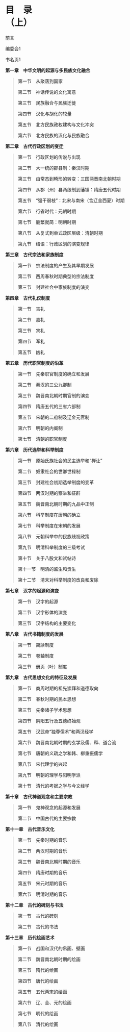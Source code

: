 <?xml version='1.0' encoding='utf-8'?>
<html xmlns="http://www.w3.org/1999/xhtml">
  <head>
    <title>中国古代文化史（插图本）（上下）</title>
    <link href="page-template.xpgt" rel="stylesheet" type="application/vnd.adobe-page-template+xml"/>
    <meta http-equiv="Content-Type" content="text/html; charset=utf-8"/>
  <link href="../stylesheet.css" rel="stylesheet" type="text/css"/>
<link href="../page_styles.css" rel="stylesheet" type="text/css"/>
</head>
  <body class="calibre">
<div class="calibre1" id="TOC">
<h1 class="calibre2" id="calibre_pb_0">目　录<br class="calibre27"/><img alt="" class="inline" src="../images/00382.jpeg"/><br class="calibre27"/>（上）</h1>
<p class="noindent2" id="foreword"><a href="part0005.html#calibre_pb_0">前言</a></p>
<p class="noindent2"><a href="part0006.html#editors">编委会1</a></p>
<p class="noindent2"><a href="part0007.html#titlepage">书名页1</a></p>
<p class="noindent2" id="chapter1"><a href="part0008.html#chapter1"><b class="calibre4">第一章　中华文明的起源与多民族文化融合</b></a></p>
<blockquote class="calibre28">
<p class="noindent2" id="s1"><a href="part0009.html#sec1">第一节　从聚落到国家</a></p>
<p class="noindent2" id="s2"><a href="part0010.html#sec2">第二节　神话传说的文化寓意</a></p>
<p class="noindent2" id="s3"><a href="part0011.html#sec3">第三节　民族融合与民族迁徙</a></p>
<p class="noindent2" id="s4"><a href="part0012.html#sec4">第四节　汉化与胡化的较量</a></p>
<p class="noindent2" id="s5"><a href="part0013.html#sec5">第五节　北方民族政权建构与文化冲突</a></p>
<p class="noindent2" id="s6"><a href="part0014.html#sec6">第六节　北方民族的汉化与民族融合</a></p>
</blockquote>
<p class="noindent2" id="chapter2"><a href="part0015.html#chapter2"><b class="calibre4">第二章　古代行政区划的变迁</b></a></p>
<blockquote class="calibre28">
<p class="noindent2" id="s7"><a href="part0016.html#sec7">第一节　行政区划的传说与出现</a></p>
<p class="noindent2" id="s8"><a href="part0017.html#sec8">第二节　大一统的郡县制：秦汉时期</a></p>
<p class="noindent2" id="s9"><a href="part0018.html#sec9">第三节　由常态到畸形的转变：三国两晋南北朝时期</a></p>
<p class="noindent2" id="s10"><a href="part0019.html#sec10">第四节　从郡（州）县两级制到藩镇：隋唐五代时期</a></p>
<p class="noindent2" id="s11"><a href="part0020.html#sec11">第五节　“强干弱枝”：北宋与南宋（含辽金西夏）时期</a></p>
<p class="noindent2" id="s12"><a href="part0021.html#sec12">第六节　行省时代：元朝时期</a></p>
<p class="noindent2" id="s13"><a href="part0022.html#sec13">第七节　删繁就简：明朝时期</a></p>
<p class="noindent2" id="s14"><a href="part0023.html#sec14">第八节　从复式到单式政区层级：清朝时期</a></p>
<p class="noindent2" id="s15"><a href="part0024.html#sec15">第九节　结语：行政区划的演变规律</a></p>
</blockquote>
<p class="noindent2" id="chapter3"><a href="part0025.html#calibre_pb_0"><b class="calibre4">第三章　古代宗法和家族制度</b></a></p>
<blockquote class="calibre28">
<p class="noindent2" id="s16"><a href="part0025.html#sec16">第一节　宗法制度的产生及其早期发展</a></p>
<p class="noindent2" id="s17"><a href="part0026.html#sec17">第二节　西周春秋时期典型的宗法制度</a></p>
<p class="noindent2" id="s18"><a href="part0027.html#sec18">第三节　封建社会中家族制度的演变</a></p>
</blockquote>
<p class="noindent2" id="chapter4"><a href="part0028.html#calibre_pb_0"><b class="calibre4">第四章　古代礼仪制度</b></a></p>
<blockquote class="calibre28">
<p class="noindent2" id="s19"><a href="part0029.html#sec19">第一节　吉礼</a></p>
<p class="noindent2" id="s20"><a href="part0030.html#sec20">第二节　嘉礼</a></p>
<p class="noindent2" id="s21"><a href="part0031.html#sec21">第三节　宾礼</a></p>
<p class="noindent2" id="s22"><a href="part0032.html#sec22">第四节　军礼</a></p>
<p class="noindent2" id="s23"><a href="part0033.html#sec23">第五节　凶礼</a></p>
</blockquote>
<p class="noindent2" id="chapter5"><a href="part0034.html#calibre_pb_0"><b class="calibre4">第五章　历代职官制度的沿革</b></a></p>
<blockquote class="calibre28">
<p class="noindent2" id="s24"><a href="part0034.html#sec24">第一节　先秦职官制度的确立和发展</a></p>
<p class="noindent2" id="s25"><a href="part0035.html#sec25">第二节　秦汉的三公九卿制</a></p>
<p class="noindent2" id="s26"><a href="part0036.html#sec26">第三节　魏晋南北朝时期官制的演变</a></p>
<p class="noindent2" id="s27"><a href="part0037.html#sec27">第四节　隋唐五代的三省六部制</a></p>
<p class="noindent2" id="s28"><a href="part0038.html#sec28">第五节　宋朝的二府制及辽金元官制</a></p>
<p class="noindent2" id="s29"><a href="part0039.html#sec29">第六节　明朝的内阁制</a></p>
<p class="noindent2" id="s30"><a href="part0040.html#sec30">第七节　清朝的职官制度</a></p>
</blockquote>
<p class="noindent2" id="chapter6"><a href="part0041.html#chapter6"><b class="calibre4">第六章　历代选举和科举制度</b></a></p>
<blockquote class="calibre28">
<p class="noindent2" id="s31"><a href="part0042.html#sec31">第一节　原始氏族社会的民主选举和“禅让”</a></p>
<p class="noindent2" id="s32"><a href="part0043.html#sec32">第二节　奴隶社会的世卿世禄制</a></p>
<p class="noindent2" id="s33"><a href="part0044.html#sec33">第三节　封建社会初期选举制度的变革</a></p>
<p class="noindent2" id="s34"><a href="part0045.html#sec34">第四节　两汉时期的察举和征辟</a></p>
<p class="noindent2" id="s35"><a href="part0046.html#sec35">第五节　魏晋南北朝时期的九品中正制</a></p>
<p class="noindent2" id="s36"><a href="part0047.html#sec36">第六节　科举制度在唐朝的确立</a></p>
<p class="noindent2" id="s37"><a href="part0048.html#sec37">第七节　科举制度在宋朝的发展</a></p>
<p class="noindent2" id="s38"><a href="part0049.html#sec38">第八节　元朝科举中的民族歧视政策</a></p>
<p class="noindent2" id="s39"><a href="part0050.html#sec39">第九节　明清科举制度的三级考试</a></p>
<p class="noindent2" id="s40"><a href="part0051.html#sec40">第十节　关于八股文和试帖诗</a></p>
<p class="noindent2" id="s41"><a href="part0052.html#sec41">第十一节　明清的监生和贡生</a></p>
<p class="noindent2" id="s42"><a href="part0053.html#sec42">第十二节　清末对科举制度的改良和废除</a></p>
</blockquote>
<p class="noindent2" id="chapter7"><a href="part0054.html#chapter7"><b class="calibre4">第七章　汉字的起源和演变</b></a></p>
<blockquote class="calibre28">
<p class="noindent2" id="s43"><a href="part0055.html#sec43">第一节　汉字的起源</a></p>
<p class="noindent2" id="s44"><a href="part0056.html#sec44">第二节　汉字形体的演变</a></p>
<p class="noindent2" id="s45"><a href="part0057.html#sec45">第三节　汉字结构的主要变化</a></p>
</blockquote>
<p class="noindent2" id="chapter8"><a href="part0058.html#chapter8"><b class="calibre4">第八章　古代书籍制度的发展</b></a></p>
<blockquote class="calibre28">
<p class="noindent2" id="s46"><a href="part0059.html#sec46">第一节　简牍制度</a></p>
<p class="noindent2" id="s47"><a href="part0060.html#sec47">第二节　卷轴制度</a></p>
<p class="noindent2" id="s48"><a href="part0061.html#sec48">第三节　册页（叶）制度</a></p>
</blockquote>
<p class="noindent2" id="chapter9"><a href="part0062.html#chapter9"><b class="calibre4">第九章　古代思想文化的特征及发展</b></a></p>
<blockquote class="calibre28">
<p class="noindent2" id="s49"><a href="part0062.html#sec49">第一节　商周时期的祖先崇拜和道德取向</a></p>
<p class="noindent2" id="s50"><a href="part0063.html#sec50">第二节　春秋时期的民本思想</a></p>
<p class="noindent2" id="s51"><a href="part0064.html#sec51">第三节　先秦诸子学术思想</a></p>
<p class="noindent2" id="s52"><a href="part0065.html#sec52">第四节　阴阳五行及五德终始观</a></p>
<p class="noindent2" id="s53"><a href="part0066.html#sec53">第五节　汉武帝“独尊儒术”和两汉经学</a></p>
<p class="noindent2" id="s54"><a href="part0067.html#sec54">第六节　魏晋南北朝时期的玄学及儒、释、道合流</a></p>
<p class="noindent2" id="s55"><a href="part0068.html#sec55">第七节　唐朝的义疏之学和韩、柳重振儒学</a></p>
<p class="noindent2" id="s56"><a href="part0069.html#sec56">第八节　宋代理学的兴起</a></p>
<p class="noindent2" id="s57"><a href="part0070.html#sec57">第九节　明朝的理学与阳明学派</a></p>
<p class="noindent2" id="s58"><a href="part0071.html#sec58">第十节　清代的考据之学与今文经学</a></p>
</blockquote>
<p class="noindent2" id="chapter10"><a href="part0072.html#chapter10"><b class="calibre4">第十章　古代神道观念和主要宗教</b></a></p>
<blockquote class="calibre28">
<p class="noindent2" id="s59"><a href="part0073.html#sec59">第一节　鬼神观念的起源和发展</a></p>
<p class="noindent2" id="s60"><a href="part0074.html#sec60">第二节　中国古代的主要宗教</a></p>
</blockquote>
<p class="noindent2" id="chapter11"><a href="part0075.html#chapter11"><b class="calibre4">第十一章　古代音乐文化</b></a></p>
<blockquote class="calibre28">
<p class="noindent2" id="s61"><a href="part0076.html#sec61">第一节　先秦时期的音乐</a></p>
<p class="noindent2" id="s62"><a href="part0077.html#sec62">第二节　两汉时期的音乐</a></p>
<p class="noindent2" id="s63"><a href="part0078.html#sec63">第三节　魏晋南北朝时期的音乐</a></p>
<p class="noindent2" id="s64"><a href="part0079.html#sec64">第四节　隋唐时期的音乐</a></p>
<p class="noindent2" id="s65"><a href="part0080.html#sec65">第五节　宋元时期的音乐</a></p>
<p class="noindent2" id="s66"><a href="part0081.html#sec66">第六节　明清时期的音乐</a></p>
</blockquote>
<p class="noindent2" id="chapter12"><a href="part0082.html#calibre_pb_0"><b class="calibre4">第十二章　古代的碑刻与书法</b></a></p>
<blockquote class="calibre28">
<p class="noindent2" id="s67"><a href="part0082.html#sec67">第一节　古代的碑刻</a></p>
<p class="noindent2" id="s68"><a href="part0083.html#sec68">第二节　古代的书法</a></p>
</blockquote>
<p class="noindent2" id="chapter13"><a href="part0084.html#chapter13"><b class="calibre4">第十三章　历代绘画艺术</b></a></p>
<blockquote class="calibre28">
<p class="noindent2" id="s69"><a href="part0085.html#sec69">第一节　战国和汉代的帛画、壁画</a></p>
<p class="noindent2" id="s70"><a href="part0086.html#sec70">第二节　魏晋南北朝时期的绘画</a></p>
<p class="noindent2" id="s71"><a href="part0087.html#sec71">第三节　隋代的绘画</a></p>
<p class="noindent2" id="s72"><a href="part0088.html#sec72">第四节　唐代的绘画</a></p>
<p class="noindent2" id="s73"><a href="part0089.html#sec73">第五节　五代两宋的绘画</a></p>
<p class="noindent2" id="s74"><a href="part0090.html#sec74">第六节　辽、金、元的绘画</a></p>
<p class="noindent2" id="s75"><a href="part0091.html#sec75">第七节　明代的绘画</a></p>
<p class="noindent2" id="s76"><a href="part0092.html#sec76">第八节　清代的绘画</a></p>
</blockquote>
</div>
</body>
</html>
